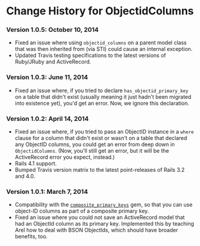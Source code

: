 # Change History for ObjectidColumns

### Version 1.0.5: October 10, 2014

* Fixed an issue where using `objectid_columns` on a parent model class that was then inherited from (via STI) could cause an internal exception.
* Updated Travis testing specifications to the latest versions of Ruby/JRuby and ActiveRecord.

### Version 1.0.3: June 11, 2014

* Fixed an issue where, if you tried to declare `has_objectid_primary_key` on a table that didn't exist (usually meaning it just hadn't been migrated into existence yet), you'd get an error. Now, we ignore this declaration.

### Version 1.0.2: April 14, 2014

* Fixed an issue where, if you tried to pass an ObjectID instance in a `where` clause for a column that didn't exist or wasn't on a table that declared any ObjectID columns, you could get an error from deep down in `ObjectidColumns`. (Now, you'll still get an error, but it will be the ActiveRecord error you expect, instead.)
* Rails 4.1 support.
* Bumped Travis version matrix to the latest point-releases of Rails 3.2 and 4.0.

### Version 1.0.1: March 7, 2014

* Compatibility with the [`composite_primary_keys`](https://github.com/composite-primary-keys/composite_primary_keys)
  gem, so that you can use object-ID columns as part of a composite primary key.
* Fixed an issue where you could not save an ActiveRecord model that had an ObjectId column as its primary key.
  Implemented this by teaching Arel how to deal with BSON ObjectIds, which should have broader benefits, too.

